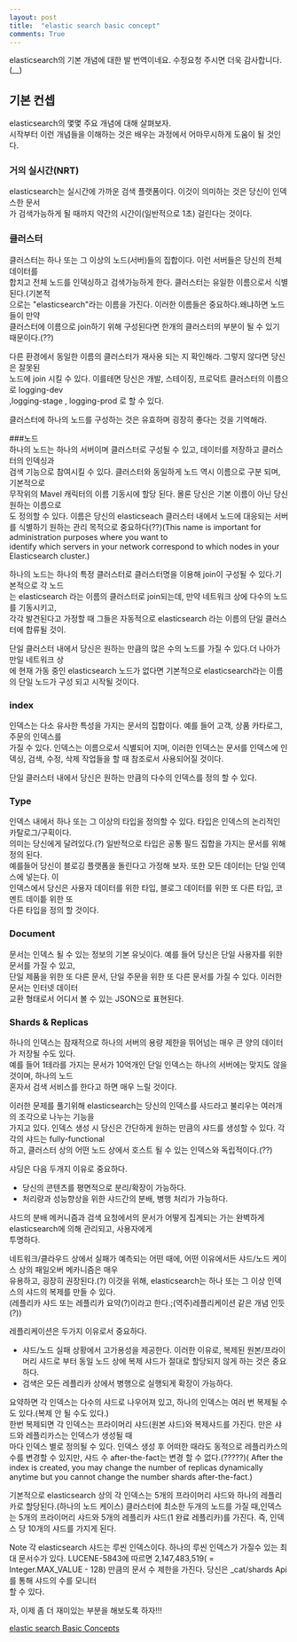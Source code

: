 ```yaml
---
layout: post
title:  "elastic search basic concept"
comments: True
---
```


elasticsearch의 기본 개념에 대한 발 번역이네요. 수정요청 주시면 더욱 감사합니다.(__)  
    
## 기본 컨셉  
elasticsearch의 몇몇 주요 개념에 대해 살펴보자.     
시작부터 이런 개념들을 이해하는 것은 배우는 과정에서 어마무시하게 도움이 될 것인다.   

### 거의 실시간(NRT)     
elasticsearch는 실시간에 가까운 검색 플랫폼이다. 이것이 의미하는 것은 당신이 인덱스한 문서    
가 검색가능하게 될 때까지 약간의 시간이(일반적으로 1초) 걸린다는 것이다.    

### 클러스터     
클러스터는 하나 또는 그 이상의 노드(서버)들의 집합이다. 이런 서버들은 당신의 전체 데이터를    
합치고 전체 노드를 인덱싱하고 검색가능하게 한다. 클러스터는 유일한 이름으로서 식별된다.(기본적    
으로는 "elasticsearch"라는 이름을 가진다. 이러한 이름들은 중요하다.왜냐하면 노드들이 만약  
클러스터에 이름으로 join하기 위해 구성된다면 한개의 클러스터의 부분이 될 수 있기 때문이다.(??)  

다른 환경에서 동일한 이름의 클러스터가 재사용 되는 지 확인해라. 그렇지 않다면 당신은 잘못된  
노드에 join 시킬 수 있다. 이를테면 당신은 개발, 스테이징, 프로덕트 클러스터의 이름으로 logging-dev  
,logging-stage , logging-prod 로 할 수 있다.  
  
클러스터에 하나의 노드를 구성하는 것은 유효하며 굉장히 좋다는 것을 기억해라.  

###노드  
하나의 노드는 하나의 서버이며 클러스터로 구성될 수 있고, 데이터를 저장하고 클러스터의 인덱싱과  
검색 기능으로 참여시킬 수 있다. 클러스터와 동일하게 노드 역시 이름으로 구분 되며, 기본적으로  
무작위의 Mavel 캐릭터의 이름 기동시에 할당 된다. 몰론 당신은 기본 이름이 아닌 당신 원하는 이름으로  
도 정의할 수 있다. 이름은 당신의 elasticseach 클러스터 내에서 노드에 대응되는 서버를 식별하기 원하는
 관리 목적으로 중요하다(??)(This name is important for administration purposes where you want to   
 identify which servers in your network correspond to which nodes in your Elasticsearch cluster.)  
   
하나의 노드는 하나의 특정 클러스터로 클러스터명을 이용해 join이 구성될 수 있다.기본적으로 각 노드   
는 elasticsearch 라는 이름의 클러스터로 join되는데, 만약 네트워크 상에  다수의 노드를 기동시키고,  
각각 발견된다고 가정할 때 그들은 자동적으로 elasticsearch 라는 이름의 단일 클러스터에 합류될 것이.  
  
단일 클러스터 내에서 당신은 원하는 만큼의 많은 수의 노드를 가질 수 있다.더 나아가 만일 네트워크 상  
에 현재 가동 중인 elasticsearch 노드가 없다면 기본적으로 elasticsearch라는 이름의 단일 노드가 구성
되고 시작될 것이다.

### index  
인덱스는 다소 유사한 특성을 가지는 문서의 집합이다. 예를 들어 고객, 상품 카타로그, 주문의 인덱스를  
가질 수 있다. 인덱스는 이름으로서 식별되어 지며, 이러한 인덱스는 문서를 인덱스에 인덱싱, 검색, 수정, 
삭제 작업들을 할 때 참조로서 사용되어질 것이다.  
  
단일 클러스터 내에서 당신은 원하는 만큼의 다수의 인덱스를 정의 할 수 있다.
  
### Type   
인덱스 내에서 하나 또는 그 이상의 타입을 정의할 수 있다. 타입은 인덱스의 논리적인 카탈로그/구획이다.  
의미는 당신에게 달려있다.(?) 일반적으로 타입은 공통 필드 집합을 가지는 문서를 위해 정의 된다.  
예를들어 당신이 블로깅 플랫폼을 돌린다고 가정해 보자. 또한 모든 데이터는 단일 인덱스에 넣는다. 이  
인덱스에서 당신은 사용자 데이터를 위한 타입, 블로그 데이터를 위한 또 다른 타입, 코멘트 데이틑 위한 또  
다른 타입을 정의 할 것이다.

### Document  
문서는 인덱스 될 수 있는 정보의 기본 유닛이다. 예를 들어 당신은 단일 사용자를 위한 문서를 가질 수 있고,  
단일 제품을 위한 또 다른 문서, 단일 주문을 위한 또 다른 문서를 가질 수 있다. 이러한 문서는 인터넷 데이터  
교환 형태로서 어디서 볼 수 있는 JSON으로 표현된다.  
  
### Shards & Replicas  
하나의 인덱스는 잠재적으로 하나의 서버의 용량 제한을 뛰어넘는 매우 큰 양의 데이터가 저장될 수도 있다.  
예를 들어 1테라를 가지는 문서가 10억개인 단일 인덱스는 하나의 서버에는 맞지도 않을 것이며, 하나의 노드  
혼자서 검색 서비스를 한다고 하면 매우 느릴 것이다.  
  
이러한 문제를 풀기위해 elasticsearch는 당신의 인덱스를 샤드라고 불리우는 여러개의 조각으로 나누는 기능을  
가지고 있다. 인덱스 생성 시 당신은 간단하게 원하는 만큼의 샤드를 생성할 수 있다. 각각의 샤드는 fully-functional  
하고, 클러스터 상의 어떤 노드 상에서 호스트 될 수 있는 인덱스와 독립적이다.(??)  
  
샤딩은 다음 두개지 이유로 중요하다.
 * 당신의 콘텐츠를 평면적으로 분리/확장이 가능하다.  
 * 처리량과 성능향상을 위한 샤드간의 분배, 병행 처리가 가능하다.  
   
샤드의 분배 메커니즘과 검색 요청에서의 문서가 어떻게 집계되는 가는 완벽하게 elasticsearch에 의해 관리되고, 사용자에게  
투명하다.  

네트워크/클라우드 상에서 실패가 예측되는 어떤 때에, 어떤 이유에서든 샤드/노드 케이스 상의 패일오버 메카니즘은 매우  
유용하고, 굉장히 권장된다.(?)  이것을 위해, elasticsearch는 하나 또는 그 이상 인덱스의 샤드의 복제를 만들 수 있다.  
(레플리카 샤드 또는 레플리카 요약(?)이라고 한다.;(역주)레플리케이션 같은 개념 인듯(?))  

레플리케이션은 두가지 이유로서 중요하다.  
* 샤드/노드 실패 상황에서 고가용성을 제공한다. 이러한 이유로, 복제된 원본/프라이머리 샤드로 부터 동일 노드 상에 복제 샤드가 절대로 할당되지 않게 하는 것은 중요하다.
* 검색은 모든 레플리카 상에서 병행으로 실행되게 확장이 가능하다.
  
요약하면 각 인덱스는 다수의 샤드로 나우어져 있고, 하나의 인덱스는 여러 번 복제될 수도 있다.(복제 안 될 수도 있다.)  
한번 복제되면 각 인덱스는 프라이머리 샤드(원본 샤드)와 복제샤드를 가진다. 만은 샤드와 레플리카스는 인덱스가 생성될 때  
마다 인덱스 별로 정의될 수 있다. 인덱스 생성 후 어떠한 때라도 동적으로 레플리카스의 수를 변경할 수 있지만, 샤드 수   after-the-fact는 변경 할 수 없다.(?????)( After the index is created, you may change the number of replicas dynamically anytime but you cannot change the number shards after-the-fact.)  

기본적으로 elasticsearch 상의 각 인덱스는 5개의 프라이머리 샤드와 하나의 레플리카로 할당된다.(하나의 노드 케이스)  클러스터에 최소한 두개의 노드를 가질 때,인덱스는 5개의 프라이머리 샤드와 5개의 레플리카 샤드(1 완료 레플리카)를 가진다. 
즉, 인덱스 당 10개의 샤드를 가지게 된다.  
  
    
Note 각 elasticsearch 샤드는 루씬 인덱스이다. 하나의 루씬 인덱스가 가질수 있는 최대 문서수가 있다. LUCENE-5843에 따르면
2,147,483,519( = Integer.MAX_VALUE - 128) 만큼의 문서 수 제한을 가진다. 당신은 _cat/shards Api를 통해 샤드의 수를 모니터  
할 수 있다.  
  
자, 이제 좀 더 재미있는 부분을 해보도록 하자!!!

[elastic search Basic Concepts](https://www.elastic.co/guide/en/elasticsearch/reference/current/_basic_concepts.html)





 



